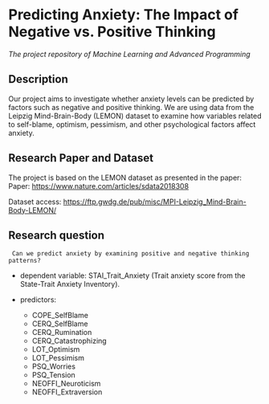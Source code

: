 # Predicting Anxiety: The Impact of Negative vs. Positive Thinking #

*The project repository of Machine Learning and Advanced Programming*

## Description ##
Our project aims to investigate whether anxiety levels can be predicted by factors such as negative and positive thinking. We are using data from the Leipzig Mind-Brain-Body (LEMON) dataset to examine how variables related to self-blame, optimism, pessimism, and other psychological factors affect anxiety.

## Research Paper and Dataset ##
The project is based on the LEMON dataset as presented in the paper:
 Paper:  https://www.nature.com/articles/sdata2018308
 
 Dataset access: https://ftp.gwdg.de/pub/misc/MPI-Leipzig_Mind-Brain-Body-LEMON/

## Research question ##
     Can we predict anxiety by examining positive and negative thinking patterns? 
   
* dependent variable: STAI_Trait_Anxiety (Trait anxiety score from the State-Trait Anxiety Inventory).

* predictors:
   - COPE_SelfBlame
   - CERQ_SelfBlame
   - CERQ_Rumination
   - CERQ_Catastrophizing
   - LOT_Optimism
   - LOT_Pessimism
   - PSQ_Worries
   - PSQ_Tension
   - NEOFFI_Neuroticism
   - NEOFFI_Extraversion 

